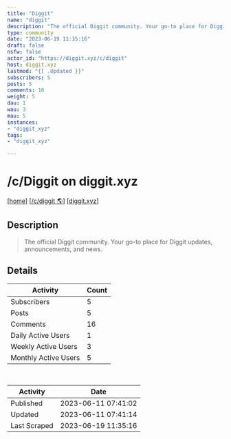```yaml
---
title: "Diggit" 
name: "diggit"
description: "The official Diggit community. Your go-to place for Diggit updates, announcements, and news."
type: community
date: "2023-06-19 11:35:16"
draft: false
nsfw: false
actor_id: "https://diggit.xyz/c/diggit"
host: diggit.xyz
lastmod: "{[ .Updated }}"
subscribers: 5
posts: 5
comments: 16
weight: 5
dau: 1
wau: 3
mau: 5
instances:
- "diggit_xyz"
tags: 
- "diggit_xyz"

---
```


# /c/Diggit on diggit.xyz

[[home](/)]
[[/c/diggit 🌎](https://diggit.xyz/c/diggit)]
[[diggit.xyz](/instances/diggit_xyz)]


## Description 

<blockquote class="description">
The official Diggit community. Your go-to place for Diggit updates, announcements, and news.
</blockquote>


## Details

| Activity | Count  |
|----------------------|---|
| Subscribers          | 5 |
| Posts                | 5  |
| Comments             | 16  |
| Daily Active Users   | 1  |
| Weekly Active Users  | 3  |
| Monthly Active Users | 5  |

<br>

| Activity | Date |
|----------------------|---|
| Published            | 2023-06-11 07:41:02 |
| Updated              | 2023-06-11 07:41:14 |
| Last Scraped         | 2023-06-19 11:35:16 |
